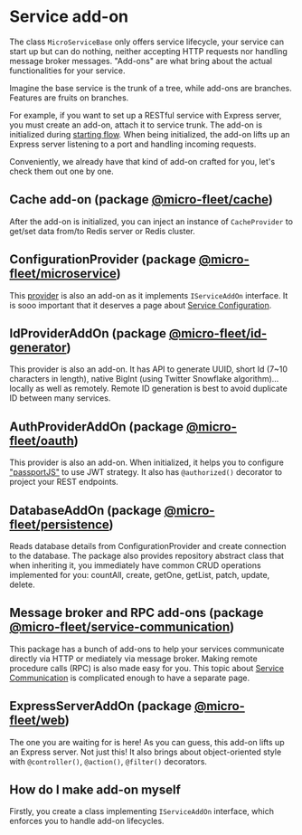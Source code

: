 # **Service add-on**

The class `MicroServiceBase` only offers service lifecycle, your service can start up but can do nothing, neither accepting HTTP requests nor handling message broker messages. "Add-ons" are what bring about the actual functionalities for your service.

Imagine the base service is the trunk of a tree, while add-ons are branches. Features are fruits on branches.

For example, if you want to set up a RESTful service with Express server, you must create an add-on, attach it to service trunk. The add-on is initialized during [starting flow](./service-lifecycle.md#starting-flow). When being initialized, the add-on lifts up an Express server listening to a port and handling incoming requests.

Conveniently, we already have that kind of add-on crafted for you, let's check them out one by one.

## Cache add-on (package [@micro-fleet/cache](https://github.com/gennovative/micro-fleet-cache))

After the add-on is initialized, you can inject an instance of `CacheProvider` to get/set data from/to Redis server or Redis cluster.

## ConfigurationProvider (package [@micro-fleet/microservice](https://github.com/gennovative/micro-fleet-microservice))

This [provider](./provider-vs-add-on.md) is also an add-on as it implements `IServiceAddOn` interface. It is sooo important that it deserves a page about [Service Configuration](./service-configuration.md).

## IdProviderAddOn (package [@micro-fleet/id-generator](https://github.com/gennovative/micro-fleet-id-generator))

This provider is also an add-on. It has API to generate UUID, short Id (7~10 characters in length), native BigInt (using Twitter Snowflake algorithm)... locally as well as remotely. Remote ID generation is best to avoid duplicate ID between many services.

## AuthProviderAddOn (package [@micro-fleet/oauth](https://github.com/gennovative/micro-fleet-oauth))

This provider is also an add-on. When initialized, it helps you to configure ["passportJS"](http://www.passportjs.org/) to use JWT strategy. It also has `@authorized()` decorator to project your REST endpoints.

## DatabaseAddOn (package [@micro-fleet/persistence](https://github.com/gennovative/micro-fleet-persistence))

Reads database details from ConfigurationProvider and create connection to the database. The package also provides repository abstract class that when inheriting it, you immediately have common CRUD operations implemented for you: countAll, create, getOne, getList, patch, update, delete.

## Message broker and RPC add-ons (package [@micro-fleet/service-communication](https://github.com/gennovative/micro-fleet-service-communication))

This package has a bunch of add-ons to help your services communicate directly via HTTP or mediately via message broker. Making remote procedure calls (RPC) is also made easy for you. This topic about [Service Communication](./service-communication) is complicated enough to have a separate page.

## ExpressServerAddOn (package [@micro-fleet/web](https://github.com/gennovative/micro-fleet-web))

The one you are waiting for is here! As you can guess, this add-on lifts up an Express server. Not just this! It also brings about object-oriented style with `@controller()`, `@action()`, `@filter()` decorators.

## How do I make add-on myself

Firstly, you create a class implementing `IServiceAddOn` interface, which enforces you to handle add-on lifecycles.


